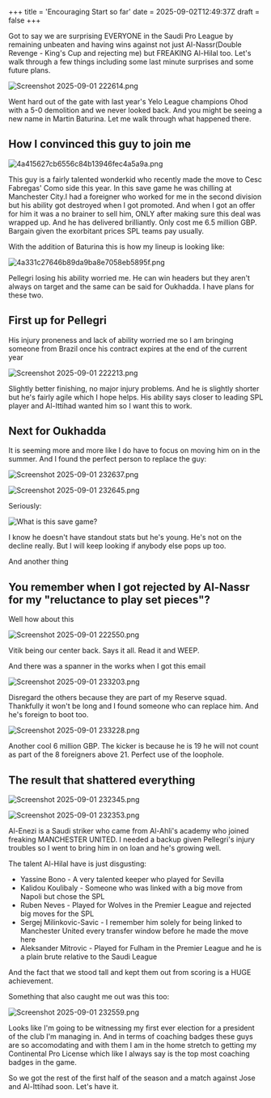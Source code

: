 +++
title = 'Encouraging Start so far'
date = 2025-09-02T12:49:37Z
draft = false
+++

Got to say we are surprising EVERYONE in the Saudi Pro League by remaining unbeaten and having wins against not just Al-Nassr(Double Revenge - King's Cup and rejecting me) but FREAKING Al-Hilal too. Let's walk through a few things including some last minute surprises and some future plans.

![Screenshot 2025-09-01 222614.png](/india-2-manchester/images/Screenshot%202025-09-01%20222614.png)

Went hard out of the gate with last year's Yelo League champions Ohod with a 5-0 demolition and we never looked back. And you might be seeing a new name in Martin Baturina. Let me walk through what happened there.

## How I convinced this guy to join me

![4a415627cb6556c84b13946fec4a5a9a.png](/india-2-manchester/images/4a415627cb6556c84b13946fec4a5a9a.png)

This guy is a fairly talented wonderkid who recently made the move to Cesc Fabregas' Como side this year. In this save game he was chilling at Manchester City.I had a foreigner who worked for me in the second division but his ability got destroyed when I got promoted. And when I got an offer for him it was a no brainer to sell him, ONLY after making sure this deal was wrapped up. And he has delivered brilliantly. Only cost me 6.5 million GBP. Bargain given the exorbitant prices SPL teams pay usually.

With the addition of Baturina this is how my lineup is looking like:

![4a331c27646b89da9ba8e7058eb5895f.png](/india-2-manchester/images/4a331c27646b89da9ba8e7058eb5895f.png)

Pellegri losing his ability worried me. He can win headers but they aren't always on target and the same can be said for Oukhadda. I have plans for these two.

## First up for Pellegri

His injury proneness and lack of ability worried me so I am bringing someone from Brazil once his contract expires at the end of the current year

![Screenshot 2025-09-01 222213.png](/india-2-manchester/images/Screenshot%202025-09-01%20222213.png)

Slightly better finishing, no major injury problems. And he is slightly shorter but he's fairly agile which I hope helps. His ability says closer to leading SPL player and Al-Ittihad wanted him so I want this to work.

## Next for Oukhadda

It is seeming more and more like I do have to focus on moving him on in the summer. And I found the perfect person to replace the guy:

![Screenshot 2025-09-01 232637.png](/india-2-manchester/images/Screenshot%202025-09-01%20232637.png)

![Screenshot 2025-09-01 232645.png](/india-2-manchester/images/Screenshot%202025-09-01%20232645.png)

Seriously:

![What is this save game?](https://media.giphy.com/media/v1.Y2lkPTc5MGI3NjExZmZydWhxZzdhbGd2MWQ1cnN4ZzhpaXN6cG02dThobm03MW9keno2eiZlcD12MV9naWZzX3NlYXJjaCZjdD1n/v6Wk4NM3Hzaf922LXv/giphy.gif)

I know he doesn't have standout stats but he's young. He's not on the decline really. But I will keep looking if anybody else pops up too.

And another thing

## You remember when I got rejected by Al-Nassr for my "reluctance to play set pieces"?

Well how about this

![Screenshot 2025-09-01 222550.png](/india-2-manchester/images/Screenshot%202025-09-01%20222550.png)

Vitik being our center back. Says it all. Read it and WEEP.

And there was a spanner in the works when I got this email

![Screenshot 2025-09-01 233203.png](/india-2-manchester/images/Screenshot%202025-09-01%20233203.png)

Disregard the others because they are part of my Reserve squad. Thankfully it won't be long and I found someone who can replace him. And he's foreign to boot too.

![Screenshot 2025-09-01 233228.png](/india-2-manchester/images/Screenshot%202025-09-01%20233228.png)

Another cool 6 million GBP. The kicker is because he is 19 he will not count as part of the 8 foreigners above 21. Perfect use of the loophole.

## The result that shattered everything

![Screenshot 2025-09-01 232345.png](/india-2-manchester/images/Screenshot%202025-09-01%20232345.png)

![Screenshot 2025-09-01 232353.png](/india-2-manchester/images/Screenshot%202025-09-01%20232353.png)

Al-Enezi is a Saudi striker who came from Al-Ahli's academy who joined freaking MANCHESTER UNITED. I needed a backup given Pellegri's injury troubles so I went to bring him in on loan and he's growing well.

The talent Al-Hilal have is just disgusting:

* Yassine Bono - A very talented keeper who played for Sevilla
* Kalidou Koulibaly - Someone who was linked with a big move from Napoli but chose the SPL
* Ruben Neves - Played for Wolves in the Premier League and rejected big moves for the SPL
* Sergej Milinkovic-Savic - I remember him solely for being linked to Manchester United every transfer window before he made the move here
* Aleksander Mitrovic - Played for Fulham in the Premier League and he is a plain brute relative to the Saudi League

And the fact that we stood tall and kept them out from scoring is a HUGE achievement.

Something that also caught me out was this too:

![Screenshot 2025-09-01 232559.png](/india-2-manchester/images/Screenshot%202025-09-01%20232559.png)

Looks like I'm going to be witnessing my first ever election for a president of the club I'm managing in. And in terms of coaching badges these guys are so accomodating and with them I am in the home stretch to getting my Continental Pro License which like I always say is the top most coaching badges in the game.

So we got the rest of the first half of the season and a match against Jose and Al-Ittihad soon. Let's have it.

